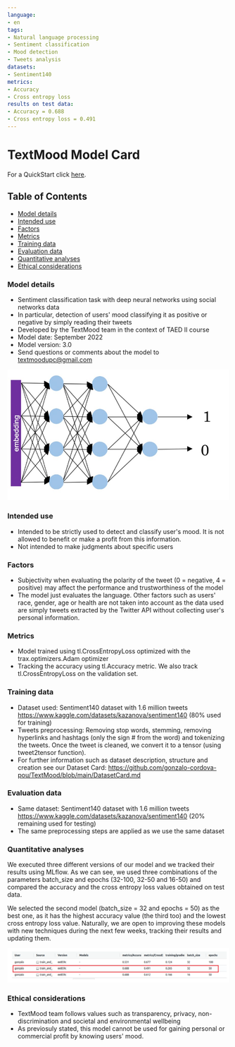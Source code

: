 ```yaml
---
language:
- en
tags:
- Natural language processing
- Sentiment classification
- Mood detection
- Tweets analysis
datasets:
- Sentiment140
metrics:
- Accuracy
- Cross entropy loss
results on test data:
- Accuracy = 0.688
- Cross entropy loss = 0.491
---
```

# TextMood Model Card

For a QuickStart click [here](./doc/gettingStarted.md).

## Table of Contents
- [Model details](#Model-details)
- [Intended use](#Intended-use)
- [Factors](#Factors)
- [Metrics](#Metrics)
- [Training data](#Training-data)
- [Evaluation data](#Evaluation-data)
- [Quantitative analyses](#Quantitative-analyses)
- [Ethical considerations](#Ethical-considerations)

### Model details
* Sentiment classification task with deep neural networks using social networks data
* In particular, detection of users' mood classifying it as positive or negative by simply reading their tweets
* Developed by the TextMood team in the context of TAED II course
* Model date: September 2022
* Model version: 3.0
* Send questions or comments about the model to textmoodupc@gmail.com

![Model architecture](./static/new_nn.jpg)
### Intended use
* Intended to be strictly used to detect and classify user's mood. It is not allowed to benefit or make a profit from this information.
* Not intended to make judgments about specific users
### Factors
* Subjectivity when evaluating the polarity of the tweet (0 = negative, 4 = positive) may affect the performance and trustworthiness of the model
* The model just evaluates the language. Other factors such as users' race, gender, age or health are not taken into account as the data used are simply tweets extracted by the Twitter API without collecting user's personal information.
### Metrics
* Model trained using tl.CrossEntropyLoss optimized with the trax.optimizers.Adam optimizer
* Tracking the accuracy using tl.Accuracy metric. We also track tl.CrossEntropyLoss on the validation set.
### Training data
* Dataset used: Sentiment140 dataset with 1.6 million tweets https://www.kaggle.com/datasets/kazanova/sentiment140 (80% used for training)
* Tweets preprocessing: Removing stop words, stemming, removing hyperlinks and hashtags (only the sign # from the word) and tokenizing the tweets. Once the tweet is cleaned, we convert it to a tensor (using tweet2tensor function).
* For further information such as dataset description, structure and creation see our Dataset Card: https://github.com/gonzalo-cordova-pou/TextMood/blob/main/DatasetCard.md
### Evaluation data
* Same dataset: Sentiment140 dataset with 1.6 million tweets https://www.kaggle.com/datasets/kazanova/sentiment140 (20% remaining used for testing)
* The same preprocessing steps are applied as we use the same dataset
### Quantitative analyses

We executed three different versions of our model and we tracked their results using
MLflow. As we can see, we used three combinations of the parameters batch_size and epochs
(32-100, 32-50 and 16-50) and compared the accuracy and the cross entropy loss values
obtained on test data.

We selected the second model (batch_size = 32 and epochs = 50) as the best one, as it has the
highest accuracy value (the third too) and the lowest cross entropy loss value. Naturally, we
are open to improving these models with new techniques during the next few weeks, tracking
their results and updating them.

![Results](./static/quantitative_analysis.png)
### Ethical considerations
* TextMood team follows values such as transparency, privacy, non-discrimination and societal and environmental wellbeing
* As previosuly stated, this model cannot be used for gaining personal or commercial profit by knowing users' mood.

